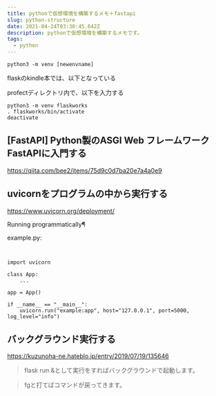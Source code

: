 ```yaml
---
title: pythonで仮想環境を構築するメモ＋fastapi
slug: python-structure
date: 2021-04-24T03:30:45.642Z
description: pythonで仮想環境を構築するメモです。
tags:
  - python
---
```

```
python3 -m venv [newenvname]
```

flaskのkindle本では、以下となっている

profectディレクトリ内で、以下を入力する
```
python3 -m venv flaskworks
. flaskworks/bin/activate
deactivate
```

## [FastAPI] Python製のASGI Web フレームワーク FastAPIに入門する

<https://qiita.com/bee2/items/75d9c0d7ba20e7a4a0e9>

## uvicornをプログラムの中から実行する

<https://www.uvicorn.org/deployment/>

Running programmatically¶


example.py:
```


import uvicorn

class App:
    ...

app = App()

if __name__ == "__main__":
    uvicorn.run("example:app", host="127.0.0.1", port=5000, log_level="info")
```

## バックグラウンド実行する

<https://kuzunoha-ne.hateblo.jp/entry/2019/07/19/135646>

>flask run &として実行をすればバックグラウンドで起動します。

>fgと打てばコマンドが戻ってきます。







